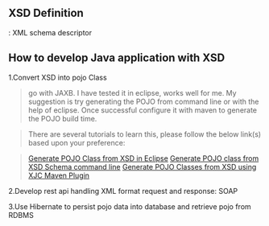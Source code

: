 ## XSD Definition
: XML schema descriptor

## How to develop Java application with XSD
1.Convert XSD into pojo Class
> go with JAXB.
> I have tested it in eclipse, works well for me. My suggestion is try generating the POJO from command line or with the help of eclipse. Once successful configure it with maven to generate the POJO build time.

> There are several tutorials to learn this, please follow the below link(s) based upon your preference:

> [Generate POJO Class from XSD in Eclipse](http://www.javawebtutor.com/articles/jaxb/jaxb_java_class_from_xsd.html)
> [Generate POJO class from XSD Schema command line](http://theopentutorials.com/examples/java/jaxb/generate-java-class-from-xml-schema-using-jaxb-xjc-command/)
> [Generate POJO Classes from XSD using XJC Maven Plugin](http://www.journaldev.com/1312/how-to-generate-java-classes-from-xsd-using-xjc-maven-plugin)

2.Develop rest api handling XML format request and response: SOAP


3.Use Hibernate to persist pojo data into database and retrieve pojo from RDBMS
